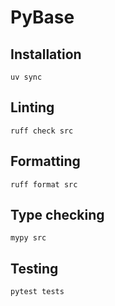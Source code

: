 # PyBase

## Installation

```shell
uv sync
```

## Linting

```shell
ruff check src
```

## Formatting

```shell
ruff format src
```

## Type checking

```shell
mypy src
```

## Testing

```shell
pytest tests
```
